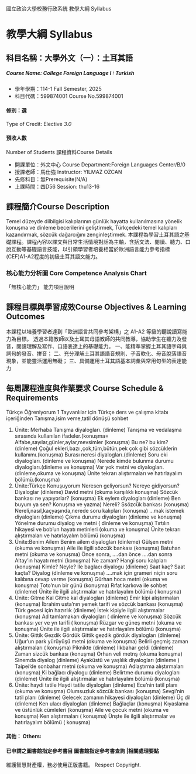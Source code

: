 國立政治大學校務行政系統 教學大綱 Syllabus
# 教學大綱 Syllabus
##  科目名稱：大學外文（一）：土耳其語
#####  Course Name: College Foreign Language I : Turkish
  * 學年學期：114-1 Fall Semester, 2025 
  * 科目代碼：599874001 Course No.599874001
#### 修別：選
Type of Credit: Elective 
_3.0_
#### 預收人數
Number of Students
課程資料Course Details
  * 開課單位：外文中心 Course Department:Foreign Languages Center/B/0 
  * 授課老師：馬仕強 Instructor: YILMAZ OZCAN 
  * 先修科目：無Prerequisite(N/A)
  * 上課時間：四D56 Session: thu13-16
##  課程簡介Course Description
Temel düzeyde dilbilgisi kalıplarının günlük hayatta kullanılmasına yönelik konuşma ve dinleme becerilerini geliştirmek, Türkçedeki temel kalıpları kazandırmak, sözcük dağarcığını zenginleştirmek.
本課程為學習土耳其語之基礎課程。課程內容以課文與日常生活情境對話為主軸，含括文法、閱讀、聽力、口說互動等基礎語言技能，以引領學習者培養相當於歐洲語言能力參考指標(CEF)A1-A2程度的初級土耳其語文能力。
###  核心能力分析圖 Core Competence Analysis Chart
「無核心能力」 
能力項目說明
##  課程目標與學習成效Course Objectives & Learning Outcomes 
本課程以培養學習者達到「歐洲語言共同參考架構」之 A1-A2 等級的聽說讀寫能力為目標。
透過本籍教師以及土耳其母語教師的共同教導，協助學生在聽力及發音，閱讀理解及寫作、口語表達上的基礎能力。
一、能精準掌握土耳其語字母與詞句的發音、拼音；
二、充分理解土耳其語諧音規則、子音軟化、母音脫落語音現象，並能靈活運用無礙；
三、具備運用土耳其語基本詞彙與常用句型的表達能力
##  每周課程進度與作業要求 Course Schedule & Requirements
Türkçe Öğreniyorum 1 Tayvanlılar için Türkçe ders ve çalışma kitabı içeriğinden
Tanışma,isim veme,tatil dönüşü sohbet
  1. Ünite: Merhaba
Tanışma diyalogları. (dinleme)
Tanışma ve vedalaşma sırasında kullanılan ifadeler.(konuşma=
Alfabe,sayılar,günler,aylar,mevsimler (konuşma)
Bu ne? bu kim? (dinleme)
Çoğul ekleri,bazı ,çok,tüm,bütün,pek çok gibi sözcüklerin kullanımı.(konuşma)
Burası neresi diyalogları.(dinleme)
Soru eki diyalogları. (dinleme ve konuşma)
Nerede kimde bulunma durumu diyalogları.(dinleme ve konuşma)
Var yok metni ve diyalogları.(dinleme,okuma ve konuşma)
Ünite tekrarı alıştırmaları ve hatırlayalım bölümü.(konuşma)
  1. Ünite:Türkçe Konuşuyorum
Neresen geliyorsun? Nereye gidiyorsun? Diyaloglar (dinleme)
David metni (okuma karşılıklı konuşma)
Sözcük bankası ne yapıyorlar? (konuşma)
Ek eylem diyalogları (dinleme)
Ben buyum ya sen? Konuşma ve yazma)
Nereli? Ssözcük bankası (konuşma)
Nereli,nasıl,kaçyaşında,nerede soru kalıpları (konuşma)
…mak istemek diyalogları (dinleme)
Çıkma durumu diyalogları (dinleme ve konuşma)
Yönelme durumu diyalog ve metni ( dinleme ve konuşma)
Tırtılın hikayesi ve bob’un hayatı metinleri (okuma ve konuşma)
Ünite tekrarı alıştırmaları ve hatırlayalım bölümü (konuşma)
  1. Ünite:Benim Ailem
Benim ailem diyalogları (dinleme)
Gülşen metni (okuma ve konuşma)
Aile ile ilgili sözcük bankası (konuşma)
Batuhan metni (okuma ve konuşma)
Önce sonra, ….dan önce ….dan sonra Altay’ın hayatı metni (konuşma)
Ne zaman? Hangi soru kalıpları (konuşma)
Kimle? Neyle? İle baglacı diyalogu (dinleme)
Saat kaç? Saat kaçta? Diyalog (dinleme ve konuşma)
….mak için grameri niçin soru kalıbına cevap verme (konuşma)
Gürhan hoca metni (okuma ve konuşma)
Toto’nun bir günü (konuşma)
Rıfat karlıova ile sohbet (dinleme)
Ünite ile ilgili alıştırmalar ve hatırlayalım bölümü ( konuşma)
  1. Ünite: Gitme Kal
Gitme kal diyalogları (dinleme)
Emir kipi alıştırmaları (konuşma)
İbrahim usta’nın yemek tarifi ve sözcük bankası (konuşma)
Türk gecesi için hazırlık (dinleme)
İstek kipiyle ilgili alıştırmalar (konuşma)
Ad tamlamakarı diyalogları ( dinleme ve konuşma)
Sözcük bankası yer ve yn tarifi ( konuşma)
Rüzgar ve güneş metni (okuma ve konuşma)
Ünite ile ilgili alıştırmalar ve hatırlayalım bölümü (konuşma)
  1. Ünite: Gittik Gezdik Gördük
Gittik gezdik gördük diyalogları (dinleme)
Uğur’un park yürüyüşü metni (okuma ve konuşma)
Belirli geçmiş zaman alıştırmaları ( konuşma)
Piknikte (dinleme)
İlkbahar geldi (dinleme)
Zaman sizcük bankası (konuşma)
Orhan veli metnş (okuma konuşma)
Sinemda diyalog (dinleme)
Ayaküstü ve yaşlılık diyalogları (dinleme )
Taipei’de sonbahar metni (okuma ve konuşma)
Adlaştırma alıştırmaları (konuşma)
Ki bağlacı diyalogu (dinleme)
Belirtme durumu diyalogları (dinleme)
Ünite ile ilgili alıştırmalar ve hatırlayalım bölümü (konuşma)
  1. Ünite: haydi tatile
Haydi tatile diyalogları (dinleme)
Ece’nin tatil planı (okuma ve konuşma)
Olumsuzluk sözcük bankası (konuşma)
Sevgi’nin tatil planı (dinleme)
Gelecek zamanın hikayesi diyalogları (dinleme)
Üç dil (dinleme)
Ken ulacı diyalogları (dinleme)
Bağlaçlar (konuşma)
Kıyaslama ve üstünlük cümleleri (konuşma)
Aile ve çocuk metni (okuma ve konuşma)
Ken alıştırmaları ( konuşma)
Ünşte ile ilgili alıştırmalar ve hatırlayalım bölümü ( konuşma)
####  其他： Others:
####  已申請之圖書館指定參考書目  圖書館指定參考書查詢 |相關處理要點
維護智慧財產權，務必使用正版書籍。 Respect Copyright.